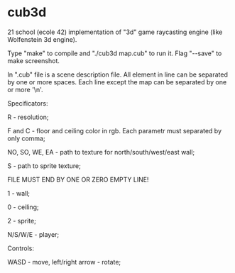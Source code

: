 # cub3d
21 school (ecole 42) implementation of "3d" game raycasting engine (like Wolfenstein 3d engine).

Type "make" to compile and "./cub3d map.cub" to run it. Flag "--save" to make screenshot.

In ".cub" file is a scene description file. All element in line can be separated by one or more spaces.
Each line except the map can be separated by one or more '\n'.

Specificators:

R - resolution;

F and C - floor and ceiling color in rgb. Each parametr must separated by only comma;

NO, SO, WE, EA - path to texture for north/south/west/east wall;

S - path to sprite texture;

FILE MUST END BY ONE OR ZERO EMPTY LINE!

1 - wall;

0 - ceiling;

2 - sprite;

N/S/W/E - player;

Controls:

WASD - move, left/right arrow - rotate;
